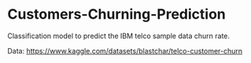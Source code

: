 # Customers-Churning-Prediction
Classification model to predict the IBM telco sample data churn rate.

Data: https://www.kaggle.com/datasets/blastchar/telco-customer-churn
